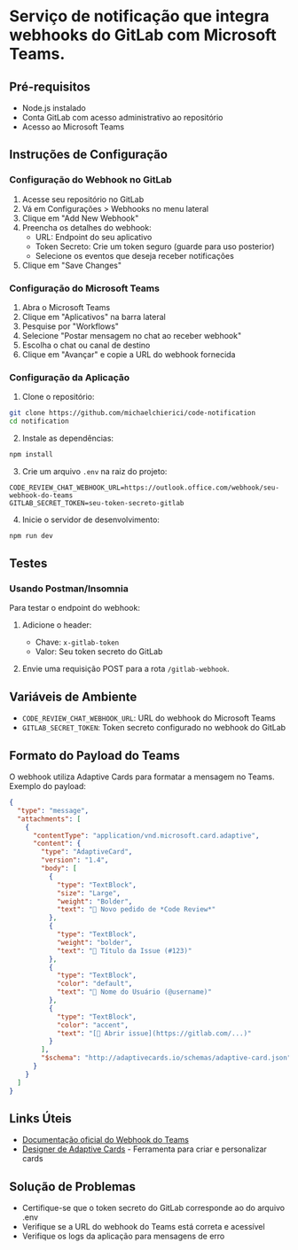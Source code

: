 # Serviço de notificação que integra webhooks do GitLab com Microsoft Teams.

## Pré-requisitos

- Node.js instalado
- Conta GitLab com acesso administrativo ao repositório
- Acesso ao Microsoft Teams

## Instruções de Configuração

### Configuração do Webhook no GitLab

1. Acesse seu repositório no GitLab
2. Vá em Configurações > Webhooks no menu lateral
3. Clique em "Add New Webhook"
4. Preencha os detalhes do webhook:
   - URL: Endpoint do seu aplicativo
   - Token Secreto: Crie um token seguro (guarde para uso posterior)
   - Selecione os eventos que deseja receber notificações
5. Clique em "Save Changes"

### Configuração do Microsoft Teams

1. Abra o Microsoft Teams
2. Clique em "Aplicativos" na barra lateral
3. Pesquise por "Workflows"
4. Selecione "Postar mensagem no chat ao receber webhook"
5. Escolha o chat ou canal de destino
6. Clique em "Avançar" e copie a URL do webhook fornecida

### Configuração da Aplicação

1. Clone o repositório:

```bash
git clone https://github.com/michaelchierici/code-notification
cd notification
```

2. Instale as dependências:

```bash
npm install
```

3. Crie um arquivo `.env` na raiz do projeto:

```env
CODE_REVIEW_CHAT_WEBHOOK_URL=https://outlook.office.com/webhook/seu-webhook-do-teams
GITLAB_SECRET_TOKEN=seu-token-secreto-gitlab
```

4. Inicie o servidor de desenvolvimento:

```bash
npm run dev
```

## Testes

### Usando Postman/Insomnia

Para testar o endpoint do webhook:

1. Adicione o header:

   - Chave: `x-gitlab-token`
   - Valor: Seu token secreto do GitLab

2. Envie uma requisição POST para a rota `/gitlab-webhook`.

## Variáveis de Ambiente

- `CODE_REVIEW_CHAT_WEBHOOK_URL`: URL do webhook do Microsoft Teams
- `GITLAB_SECRET_TOKEN`: Token secreto configurado no webhook do GitLab

## Formato do Payload do Teams

O webhook utiliza Adaptive Cards para formatar a mensagem no Teams. Exemplo do payload:

```json
{
  "type": "message",
  "attachments": [
    {
      "contentType": "application/vnd.microsoft.card.adaptive",
      "content": {
        "type": "AdaptiveCard",
        "version": "1.4",
        "body": [
          {
            "type": "TextBlock",
            "size": "Large",
            "weight": "Bolder",
            "text": "🚀 Novo pedido de *Code Review*"
          },
          {
            "type": "TextBlock",
            "weight": "bolder",
            "text": "📝 Título da Issue (#123)"
          },
          {
            "type": "TextBlock",
            "color": "default",
            "text": "👤 Nome do Usuário (@username)"
          },
          {
            "type": "TextBlock",
            "color": "accent",
            "text": "[🔗 Abrir issue](https://gitlab.com/...)"
          }
        ],
        "$schema": "http://adaptivecards.io/schemas/adaptive-card.json"
      }
    }
  ]
}
```

## Links Úteis

- [Documentação oficial do Webhook do Teams](https://learn.microsoft.com/en-us/connectors/teams/?tabs=text1%2Cjavascript#microsoft-teams-webhook)
- [Designer de Adaptive Cards](https://adaptivecards.microsoft.com/designer) - Ferramenta para criar e personalizar cards

## Solução de Problemas

- Certifique-se que o token secreto do GitLab corresponde ao do arquivo .env
- Verifique se a URL do webhook do Teams está correta e acessível
- Verifique os logs da aplicação para mensagens de erro

